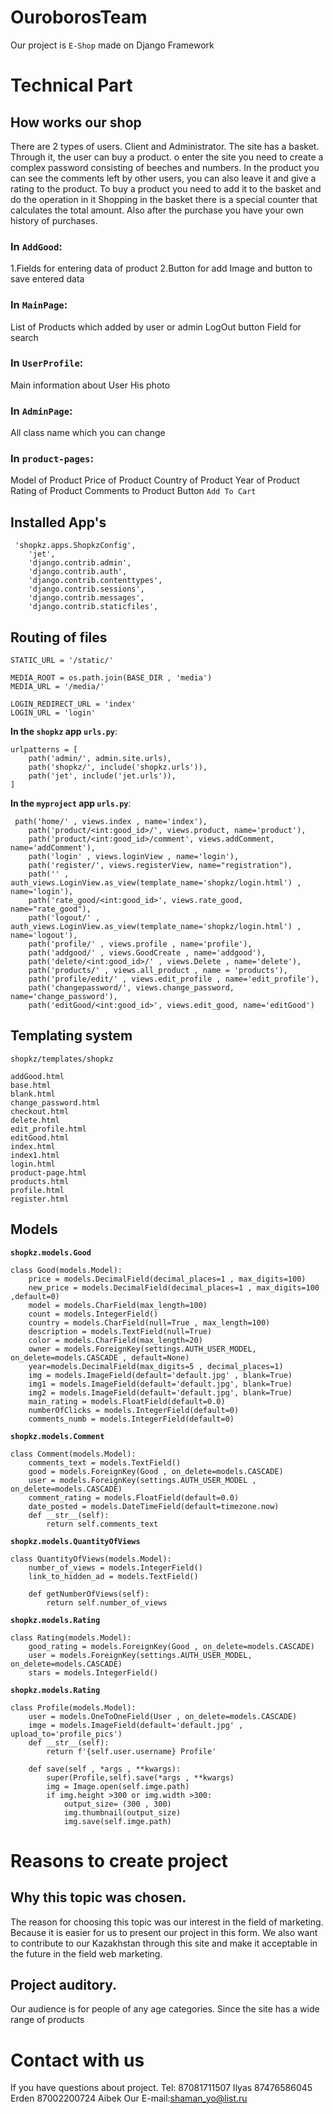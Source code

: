 # OuroborosTeam
Our project is  `E-Shop` made on Django Framework
# Technical Part
## How works our shop
There are 2 types of users. Client and Administrator. The site has a basket. Through it, the user can buy a product.
o enter the site you need to create a complex password consisting of beeches and numbers. In the product you can see the comments left by other users, you can also leave it and give a rating to the product. To buy a product you need to add it to the basket and do the operation in it Shopping in the basket there is a special counter that calculates the total amount. Also after the purchase you have your own history of purchases.
### In `AddGood`:
1.Fields for entering data of product
2.Button for add Image and button to save entered data
### In `MainPage`:
List of Products which added by user or admin
LogOut button
Field for search
### In `UserProfile`:
Main information about User
His photo
### In `AdminPage`:
All class name which you can change 
### In `product-pages`:
Model of Product
Price of Product
Country of Product
Year of Product
Rating of Product
Comments to Product
Button `Add To Cart`





## Installed App's
```
 'shopkz.apps.ShopkzConfig',
    'jet',
    'django.contrib.admin',
    'django.contrib.auth',
    'django.contrib.contenttypes',
    'django.contrib.sessions',
    'django.contrib.messages',
    'django.contrib.staticfiles',
```
## Routing of files
```
STATIC_URL = '/static/'

MEDIA_ROOT = os.path.join(BASE_DIR , 'media')
MEDIA_URL = '/media/'

LOGIN_REDIRECT_URL = 'index'
LOGIN_URL = 'login'
```
**In the `shopkz` app `urls.py`**:
```
urlpatterns = [
    path('admin/', admin.site.urls),
    path('shopkz/', include('shopkz.urls')),
    path('jet', include('jet.urls')),
]
```
**In the `myproject` app `urls.py`**:
```
 path('home/' , views.index , name='index'),
    path('product/<int:good_id>/', views.product, name='product'),
    path('product/<int:good_id>/comment', views.addComment, name='addComment'),
    path('login' , views.loginView , name='login'),
    path('register/', views.registerView, name="registration"),
    path('' , auth_views.LoginView.as_view(template_name='shopkz/login.html') , name='login'),
    path('rate_good/<int:good_id>', views.rate_good, name="rate_good"),
    path('logout/' , auth_views.LoginView.as_view(template_name='shopkz/login.html') , name='logout'),
    path('profile/' , views.profile , name='profile'),
    path('addgood/' , views.GoodCreate , name='addgood'),
    path('delete/<int:good_id>/' , views.Delete , name='delete'),
    path('products/' , views.all_product , name = 'products'),
    path('profile/edit/' , views.edit_profile , name='edit_profile'),
    path('changepassword/', views.change_password, name='change_password'),
    path('editGood/<int:good_id>', views.edit_good, name='editGood')
```

## Templating system
```
shopkz/templates/shopkz

addGood.html
base.html
blank.html
change_password.html
checkout.html
delete.html
edit_profile.html
editGood.html
index.html
index1.html
login.html
product-page.html
products.html
profile.html
register.html
```
## Models
**`shopkz.models.Good`**
```
class Good(models.Model):
    price = models.DecimalField(decimal_places=1 , max_digits=100)
    new_price = models.DecimalField(decimal_places=1 , max_digits=100 ,default=0)
    model = models.CharField(max_length=100)
    count = models.IntegerField()
    country = models.CharField(null=True , max_length=100)
    description = models.TextField(null=True)
    color = models.CharField(max_length=20)
    owner = models.ForeignKey(settings.AUTH_USER_MODEL, on_delete=models.CASCADE , default=None)
    year=models.DecimalField(max_digits=5 , decimal_places=1)
    img = models.ImageField(default='default.jpg' , blank=True)
    img1 = models.ImageField(default='default.jpg', blank=True)
    img2 = models.ImageField(default='default.jpg', blank=True)
    main_rating = models.FloatField(default=0.0)
    numberOfClicks = models.IntegerField(default=0)
    comments_numb = models.IntegerField(default=0)

```

**`shopkz.models.Comment`**
```
class Comment(models.Model):
    comments_text = models.TextField()
    good = models.ForeignKey(Good , on_delete=models.CASCADE)
    user = models.ForeignKey(settings.AUTH_USER_MODEL , on_delete=models.CASCADE)
    comment_rating = models.FloatField(default=0.0)
    date_posted = models.DateTimeField(default=timezone.now)
    def __str__(self):
        return self.comments_text
```

**`shopkz.models.QuantityOfViews`**
```
class QuantityOfViews(models.Model):
    number_of_views = models.IntegerField()
    link_to_hidden_ad = models.TextField()

    def getNumberOfViews(self):
        return self.number_of_views
```

**`shopkz.models.Rating`**
```
class Rating(models.Model):
    good_rating = models.ForeignKey(Good , on_delete=models.CASCADE)
    user = models.ForeignKey(settings.AUTH_USER_MODEL, on_delete=models.CASCADE)
    stars = models.IntegerField()
```

**`shopkz.models.Rating`**
```
class Profile(models.Model):
    user = models.OneToOneField(User , on_delete=models.CASCADE)
    imge = models.ImageField(default='default.jpg' , upload_to='profile_pics')
    def __str__(self):
        return f'{self.user.username} Profile'

    def save(self , *args , **kwargs):
        super(Profile,self).save(*args , **kwargs)
        img = Image.open(self.imge.path)
        if img.height >300 or img.width >300:
            output_size= (300 , 300)
            img.thumbnail(output_size)
            img.save(self.imge.path)
```            
# Reasons to create project
## Why this topic was chosen.
The reason for choosing this topic was our interest in the field of marketing. Because it is easier for us to present our project in this form. We also want to contribute to our Kazakhstan through this site and make it acceptable in the future in the field web marketing.
## Project auditory.  
Our audience is for people of any age categories. Since the site has a wide range of products


# Contact with us
If you have questions about project.
Tel: 87081711507 Ilyas
     87476586045 Erden
     87002200724 Aibek
Our E-mail:shaman_yo@list.ru     

